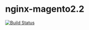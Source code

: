 # nginx-magento2.2
[![Build Status](https://travis-ci.org/fgamess/nginx-magento2.2.svg?branch=master)](https://travis-ci.org/fgamess/nginx-magento2.2)
